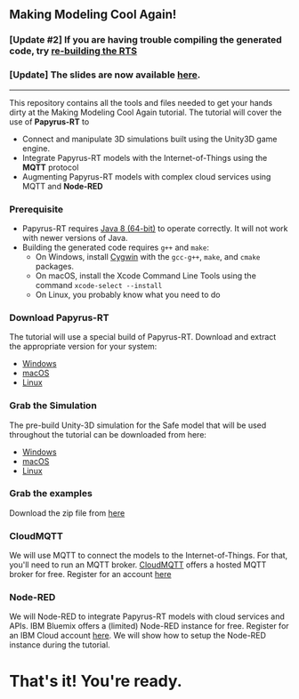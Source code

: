## Making Modeling Cool Again!
### [Update #2] If you are having trouble compiling the generated code, try [re-building the RTS](rts.md)
### [Update] The slides are now available [here](https://github.com/kjahed/Models18-MMCA/releases/download/1.0/umlrtTutorialMODELS18.pdf).
---

This repository contains all the tools and files needed to get your hands dirty at the Making Modeling Cool Again tutorial. The tutorial will cover the use of **Papyrus-RT** to 
- Connect and manipulate 3D simulations built using the Unity3D game engine.
- Integrate Papyrus-RT models with the Internet-of-Things using the **MQTT** protocol
- Augmenting Papyrus-RT models with complex cloud services using MQTT and **Node-RED**

### Prerequisite 
- Papyrus-RT requires [Java 8 (64-bit)](http://www.oracle.com/technetwork/java/javase/downloads/jdk8-downloads-2133151.html) to operate correctly. It will not work with newer versions of Java.
- Building the generated code requires ```g++``` and ```make```:
  - On Windows, install [Cygwin](https://www.cygwin.com/) with the ```gcc-g++```, ```make```, and ```cmake``` packages.
  - On macOS, install the Xcode Command Line Tools using the command ```xcode-select --install```
  - On Linux, you probably know what you need to do
  
### Download Papyrus-RT
The tutorial will use a special build of Papyrus-RT. Download and extract the appropriate version for your system:
- [Windows](https://github.com/kjahed/Models18-MMCA/releases/download/1.0/papyrusrt-windows.zip)
- [macOS](https://github.com/kjahed/Models18-MMCA/releases/download/1.0/papyrusrt-macos.zip)
- [Linux](https://github.com/kjahed/Models18-MMCA/releases/download/1.0/papyrusrt-linux.zip)

### Grab the Simulation
The pre-build Unity-3D simulation for the Safe model that will be used throughout the tutorial can be downloaded from here:
- [Windows](https://github.com/kjahed/Models18-MMCA/releases/download/1.0/safesim-windows.zip)
- [macOS](https://github.com/kjahed/Models18-MMCA/releases/download/1.0/safesim-macos.zip)
- [Linux](https://github.com/kjahed/Models18-MMCA/releases/download/1.0/safesim-linux.zip)

### Grab the examples
Download the zip file from [here](https://github.com/kjahed/Models18-MMCA/releases/download/1.0/examples.zip)

### CloudMQTT
We will use MQTT to connect the models to the Internet-of-Things. For that, you'll need to run an MQTT broker. [CloudMQTT](https://www.cloudmqtt.com) offers a hosted MQTT broker for free. Register for an account [here](https://customer.cloudmqtt.com/instance/create?plan=cat)

### Node-RED
We will Node-RED to integrate Papyrus-RT models with cloud services and APIs. IBM Bluemix offers a (limited) Node-RED instance for free. Register for an IBM Cloud account [here](https://console.bluemix.net/registration/). We will show how to setup the Node-RED instance during the tutorial.

# That's it! You're ready.
